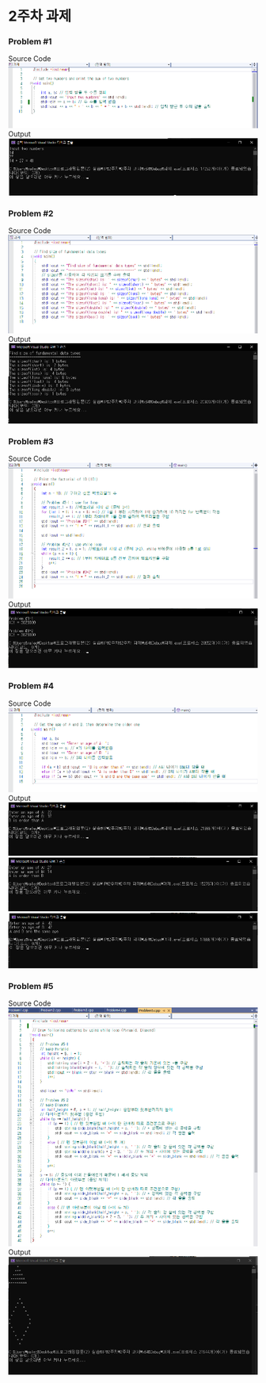 # 2주차 과제

### Problem #1
Source Code
![sourcecode](./img/1/sourcecode.png)<br>
Output
![Output](./img/1/output.png)

### Problem #2
Source Code
![sourcecode](./img/2/sourcecode.png)<br>
Output
![Output](./img/2/output.png)

### Problem #3
Source Code
![sourcecode](./img/3/sourcecode.png)<br>
Output
![Output](./img/3/output.png)

### Problem #4
Source Code
![sourcecode](./img/4/sourcecode.png)<br>
Output
![Output1](./img/4/output1.png)
![Output2](./img/4/output2.png)
![Output3](./img/4/output3.png)

### Problem #5
Source Code
![sourcecode](./img/5/sourcecode.png)<br>
Output
![Output](./img/5/output.png)
